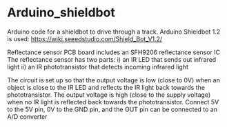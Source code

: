 # Arduino_shieldbot
Arduino code for a shieldbot to drive through a track.
Arduino Shieldbot 1.2 is used: https://wiki.seeedstudio.com/Shield_Bot_V1.2/

Reflectance sensor PCB board includes an SFH9206 reflectance sensor IC 
The reflectance sensor has two parts:
	i)	an IR LED that sends out infrared light
	ii)	an IR phototransistor that detects incoming infrared light

The circuit is set up so that the output voltage is low (close to 0V) when an object is close to the IR LED and reflects the IR light back towards the phototransistor.  The output voltage is high (close to the supply voltage) when no IR light is reflected back towards the phototransistor.
Connect 5V to the 5V pin, 0V to the GND pin, and the OUT pin can be connected to an A/D converter